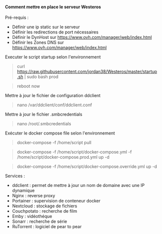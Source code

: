 #### Comment mettre en place le serveur Westeros

Pré-requis :
* Définir une ip static sur le serveur
* Définir les redirections de port nécessaires
* Définir le DynHost sur https://www.ovh.com/manager/web/index.html
* Définir les Zones DNS sur https://www.ovh.com/manager/web/index.html

Executer le script startup selon l'environnement 
> curl https://raw.githubusercontent.com/jordan38/Westeros/master/startup.sh | sudo bash prod

> reboot now

Mettre à jour le fichier de configuration ddclient 
> nano /var/ddclient/conf/ddclient.conf

Mettre à jour le fichier .smbcredentials
> nano /root/.smbcredentials

Exécuter le docker compose file selon l'environnement
> docker-compose -f /home/script pull

> docker-compose -f /home/script/docker-compose.yml -f /home/script/docker-compose.prod.yml up -d

> docker-compose -f /home/script/docker-compose.override.yml up -d

Services :
* ddclient : permet de mettre à jour un nom de domaine avec une IP dynamique
* Nginx : reverse proxy
* Portainer : supervision de conteneur docker
* Nextcloud : stockage de fichiers
* Couchpotato : recherche de film
* Emby : vidéothéque
* Sonarr : recherche de série
* RuTorrent : logiciel de pear to pear
